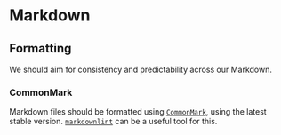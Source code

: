 # Markdown

## Formatting

We should aim for consistency and predictability across our Markdown.

### CommonMark

Markdown files should be formatted using
[`CommonMark`](https://commonmark.org/), using the latest stable version.
[`markdownlint`](https://github.com/DavidAnson/markdownlint) can be a useful
tool for this.

